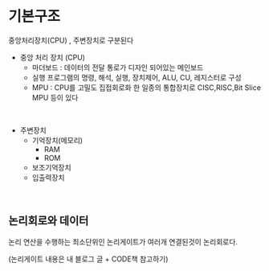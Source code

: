 # 기본구조

중앙처리장치(CPU) , 주변장치로 구분된다

- 중앙 처리 장치 (CPU)
  - 마더보드 : 데이터의 전달 통로가 디자인 되어있는 메인보드
  - 실행 프로그램의 명령, 해석, 실행, 장치제어, ALU, CU, 레지스터로 구성
  - MPU : CPU를 고밀도 집접회로화 한 일종의 통합장치로 CISC,RISC,Bit Slice MPU 등이 있다  

<br>


- 주변장치
  - 기억장치(메모리)
    - RAM
    - ROM
  - 보조기억장치
  - 입출력장치


<br>


## 논리회로와 데이터

논리 연산을 수행하는 최소단위인 논리게이트가 여러개 연결된것이 논리회로다.  

(논리게이트 내용은 내 블로그 글 + CODE책 참고하기)  



